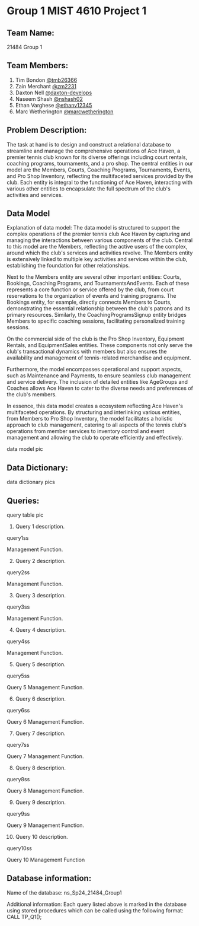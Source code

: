 # Group 1 MIST 4610 Project 1

## Team Name: 
21484 Group 1 

## Team Members:

1. Tim Bondon [@tmb26366](https://www.github.com/tmb26366)
2. Zain Merchant [@zm2231](https://www.github.com/zm2231)
3. Daxton Nell [@daxton-develops](https://www.github.com/daxton-develops)
4. Naseem Shash [@nshash02](https://www.github.com/nshash02)
5. Ethan Varghese [@ethanv12345](https://www.github.com/ethanv12345)
6. Marc Wetherington [@marcwetherington](https://www.github.com/marcwetherington)

## Problem Description:

The task at hand is to design and construct a relational database to streamline and manage the comprehensive operations of Ace Haven, a premier tennis club known for its diverse offerings including court rentals, coaching programs, tournaments, and a pro shop. The central entities in our model are the Members, Courts, Coaching Programs, Tournaments, Events, and Pro Shop Inventory, reflecting the multifaceted services provided by the club. Each entity is integral to the functioning of Ace Haven, interacting with various other entities to encapsulate the full spectrum of the club's activities and services.


## Data Model

Explanation of data model: 
The data model is structured to support the complex operations of the premier tennis club Ace Haven by capturing and managing the interactions between various components of the club. Central to this model are the Members, reflecting the active users of the complex, around which the club's services and activities revolve. The Members entity is extensively linked to multiple key activities and services within the club, establishing the foundation for other relationships.

Next to the Members entity are several other important entities: Courts, Bookings, Coaching Programs, and TournamentsAndEvents. Each of these represents a core function or service offered by the club, from court reservations to the organization of events and training programs. The Bookings entity, for example, directly connects Members to Courts, demonstrating the essential relationship between the club's patrons and its primary resources. Similarly, the CoachingProgramsSignup entity bridges Members to specific coaching sessions, facilitating personalized training sessions.

On the commercial side of the club is the Pro Shop Inventory, Equipment Rentals, and EquipmentSales entities. These components not only serve the club's transactional dynamics with members but also ensures the availability and management of tennis-related merchandise and equipment.

Furthermore, the model encompasses operational and support aspects, such as Maintenance and Payments, to ensure seamless club management and service delivery. The inclusion of detailed entities like AgeGroups and Coaches allows Ace Haven to cater to the diverse needs and preferences of the club's members.

In essence, this data model creates a ecosystem reflecting Ace Haven's multifaceted operations. By structuring and interlinking various entities, from Members to Pro Shop Inventory, the model facilitates a holistic approach to club management, catering to all aspects of the tennis club's operations from member services to inventory control and event management and allowing the club to operate efficiently and effectively.


data model pic

## Data Dictionary:

data dictionary pics

## Queries:

query table pic

1. Query 1 description.

query1ss

Management Function.

2. Query 2 description.

query2ss

Management Function.

3. Query 3 description.

query3ss

Management Function.

4. Query 4 description.
 
query4ss

Management Function.

5. Query 5 description.

query5ss

Query 5 Management Function.

6. Query 6 description.

query6ss

Query 6 Management Function.

7. Query 7 description.

query7ss

Query 7 Management Function.

8. Query 8 description.

query8ss

Query 8 Management Function.

9. Query 9 description.

query9ss

Query 9 Management Function.

10. Query 10 description.

query10ss

Query 10 Management Function

## Database information:

Name of the database: ns_Sp24_21484_Group1

Additional information: Each query listed above is marked in the database using stored procedures which can be called using the following format: 
CALL TP_Q1();

 
